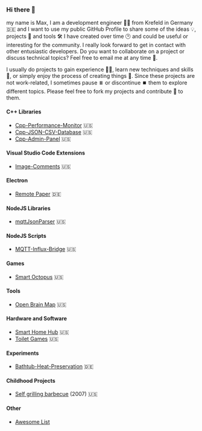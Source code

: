 ### Hi there 👋

my name is Max, I am a development engineer 👨‍🔬 from Krefeld in Germany 🇩🇪 and I want to use my public GitHub Profile to share some of the ideas 💡, projects 🔬 and tools 🛠️ I have created over time 🕑 and could be useful or interesting for the community. I really look forward to get in contact with other entusiastic developers. Do you want to collaborate on a project or discuss technical topics? Feel free to email me at any time 📧.

I usually do projects to gain experience 👨‍🎓, learn new techniques and skills 🌱, or simply enjoy the process of creating things 🤩. Since these projects are not work-related, I sometimes pause ⏸️ or discontinue ⏹️ them to explore different topics. Please feel free to fork my projects and contribute 🤝 to them.

#### C++ Libraries

- [Cpp-Performance-Monitor](https://github.com/mgiesen/Cpp-Performance-Monitor) 🇺🇸
- [Cpp-JSON-CSV-Database](https://github.com/mgiesen/Cpp-JSON-CSV-Database) 🇺🇸
- [Cpp-Admin-Panel](https://github.com/mgiesen/Cpp-Admin-Panel) 🇺🇸

#### Visual Studio Code Extensions

- [Image-Comments](https://github.com/mgiesen/Image-Comments) 🇺🇸

#### Electron

- [Remote Paper](https://github.com/mgiesen/Remote-Paper) 🇩🇪

#### NodeJS Libraries

- [mqttJsonParser](https://github.com/mgiesen/mqttJsonParser) 🇺🇸

#### NodeJS Scripts

- [MQTT-Influx-Bridge](https://github.com/mgiesen/MQTT-Influx-Bridge) 🇺🇸

#### Games

- [Smart Octopus](https://github.com/mgiesen/Smart-Octopus) 🇺🇸

#### Tools

- [Open Brain Map](https://github.com/mgiesen/Open-Brain-Map) 🇺🇸

#### Hardware and Software

- [Smart Home Hub](https://github.com/mgiesen/Smart-Home-Hub) 🇺🇸
- [Toilet Games](https://github.com/mgiesen/Toilet-Games) 🇺🇸

#### Experiments
- [Bathtub-Heat-Preservation](https://github.com/mgiesen/Bathtub-Heat-Preservation) 🇩🇪

#### Childhood Projects

- [Self grilling barbecue](https://github.com/mgiesen/Self-Grilling-Barbecue) (2007) 🇺🇸

#### Other
- [Awesome List](https://github.com/mgiesen/Awesome)
